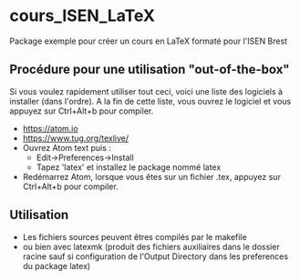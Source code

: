 # cours_ISEN_LaTeX

Package exemple pour créer un cours en LaTeX formaté pour l'ISEN Brest

## Procédure pour une utilisation "out-of-the-box"
Si vous voulez rapidement utiliser tout ceci, voici une liste des logiciels à installer (dans l'ordre). A la fin de cette liste, vous ouvrez le logiciel et vous appuyez sur Ctrl+Alt+b pour compiler.
  * https://atom.io
  * https://www.tug.org/texlive/
  * Ouvrez Atom text puis :
    * Edit->Preferences->Install
    * Tapez 'latex' et installez le package nommé latex
  * Redémarrez Atom, lorsque vous êtes sur un fichier .tex, appuyez sur Ctrl+Alt+b pour compiler.

## Utilisation
  * Les fichiers sources peuvent êtres compilés par le makefile
  * ou bien avec latexmk (produit des fichiers auxiliaires dans le dossier racine sauf si configuration de l'Output Directory dans les preferences du package latex)
